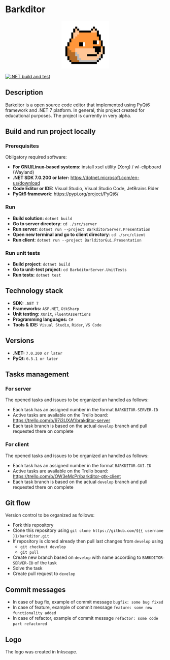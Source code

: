 # Barkditor

<p align="center">
    <img src="./img/barkditor-logo.svg" width="150" height="150" alt="Barkditor logo">
</p>

[![.NET build and test](https://github.com/Khachatur-Khachatryan/barkditor/actions/workflows/build_and_test.yml/badge.svg)](https://github.com/Khachatur-Khachatryan/barkditor/actions/workflows/build_and_test.yml)

## Description
Barkditor is a open source code editor that implemented using PyQt6 framework and .NET 7 platform.
In general, this project created for educational purposes.
The project is currently in very alpha.

## Build and run project locally

### Prerequisites

Obligatory required software:

- **For GNU/Linux-based systems:** install xsel utility (Xorg) / wl-clipboard (Wayland)
- **.NET SDK 7.0.200 or later:** https://dotnet.microsoft.com/en-us/download
- **Code Editor or IDE:** Visual Studio, Visual Studio Code, JetBrains Rider
- **PyQt6 framework:** https://pypi.org/project/PyQt6/

### Run

- **Build solution:** `dotnet build`
- **Go to server directory**: `cd ./src/server`
- **Run server**: `dotnet run --project BarkditorServer.Presentation`
- **Open new terminal and go to client directory**: `cd ./src/client`
- **Run client**: `dotnet run --project BarlditorGui.Presentation`

### Run unit tests

- **Build project:** `dotnet build`
- **Go to unit-test project:** `cd BarkditorServer.UnitTests`
- **Run tests:** `dotnet test`

## Technology stack

- **SDK:** `.NET 7`
- **Frameworks:** `ASP.NET`, `GtkSharp`
- **Unit testing:** `XUnit`, `FluentAssertions`
- **Programming languages:** `C#`
- **Tools & IDE:** `Visual Studio`, `Rider`, `VS Code`

## Versions

- **.NET:** `7.0.200 or later`
- **PyQt:** `6.5.1 or later`

## Tasks management

### For server

The opened tasks and issues to be organized an handled as follows:

- Each task has an assigned number in the format `BARKDITOR-SERVER-ID`
- Active tasks are available on the Trello board: https://trello.com/b/97i3UXAf/brakditor-server
- Each task branch is based on the actual `develop` branch and pull requested there on complete

### For client

The opened tasks and issues to be organized an handled as follows:

- Each task has an assigned number in the format `BARKDITOR-GUI-ID`
- Active tasks are available on the Trello board: https://trello.com/b/OW3eMcPr/barkditor-gtk-client
- Each task branch is based on the actual `develop` branch and pull requested there on complete


## Git flow

Version control to be organized as follows:

- Fork this repository
- Clone this repository using `git clone https://github.com/${{ username }}/barkditor.git`
- If repository is cloned already then pull last changes from `develop` using
    - `git checkout develop`
    - `git pull`
- Create new branch based on `develop` with name according to `BARKDITOR-SERVER-ID` of the task
- Solve the task
- Create pull request to `develop`

## Commit messages

- In case of bug fix, example of commit message `bugfix: some bug fixed`
- In case of feature, example of commit message `feature: some new functionality added`
- In case of refactor, example of commit message `refactor: some code part refactored`

## Logo

The logo was created in Inkscape.